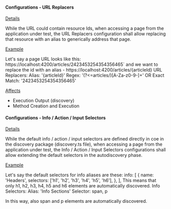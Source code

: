 #### Configurations - URL Replacers

<ins>Details</ins>

While the URL could contain resource Ids, when accessing a page from the application under test, the URL Replacers configuration shall allow replacing that resource with an alias to generically address that page.

<ins>Example</ins>

Let's say a page URL looks like this: https://localhost:4200/articles/2423453254354356465` and we want to replace the id with an alias - https://localhost:4200/articles/{articleId}
URL Replacers: 
Alias: '{articleId}'
Regex: '(?<=articles/)[A-Za-z0-9-]+' OR Exact Match: '2423453254354356465'
   
<ins>Affects</ins>
- Execution Output (discovery)
- Method Creation and Execution

#### Configurations - Info / Action / Input Selectors

<ins>Details</ins>

While the default info / action / input selectors are defined directly in coe in the discovery package (discovery.ts file), when accessing a page from the application under test, the Info / Action / Input Selectors configurations shall allow extending the default selectors in the autodiscovery phase.

<ins>Example</ins>

Let's say the default selectors for info aliases are these:  info: [
    {
      name: 'Headers',
      selectors: ['h1', 'h2', 'h3', 'h4', 'h5', 'h6'],
    },
  ],
 This means that only h1, h2, h3, h4, h5 and h6 elements are automatically discovered. 
 Info Selectors:
 Alias: 'Info Sections'
 Selector: span, p
 
 In this way, also span and p elements are automatically discovered.
 
 
  
  





























